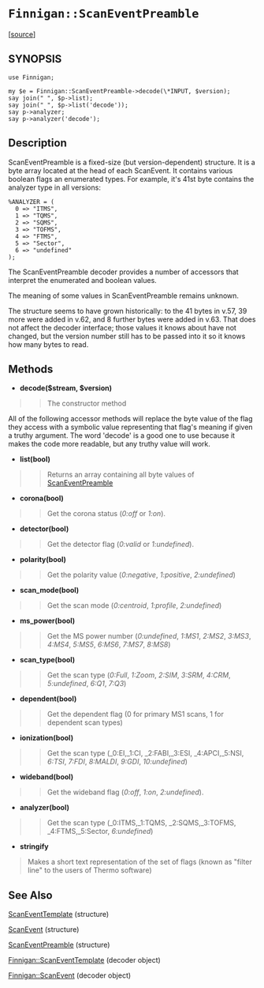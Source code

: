 # `Finnigan::ScanEventPreamble` #

[[source](http://code.google.com/p/unfinnigan/source/browse/perl/Finnigan/lib/Finnigan/ScanEventPreamble.pm)]

## SYNOPSIS ##

```
use Finnigan;

my $e = Finnigan::ScanEventPreamble->decode(\*INPUT, $version);
say join(" ", $p->list);
say join(" ", $p->list('decode'));
say p->analyzer;
say p->analyzer('decode');
```

## Description ##

ScanEventPreamble is a fixed-size (but version-dependent) structure. It
is a byte array located at the head of each ScanEvent. It contains
various boolean flags an enumerated types. For example, it's 41st byte
contains the analyzer type in all versions:

```
%ANALYZER = (
  0 => "ITMS",
  1 => "TQMS",
  2 => "SQMS",
  3 => "TOFMS",
  4 => "FTMS",
  5 => "Sector",
  6 => "undefined"
);
```

The ScanEventPreamble decoder provides a number of accessors that interpret the enumerated and boolean values.

The meaning of some values in ScanEventPreamble remains unknown.

The structure seems to have grown historically: to the 41 bytes in
v.57, 39 more were added in v.62, and 8 further bytes were added in
v.63. That does not affect the decoder interface; those values it
knows about have not changed, but the version number still has to be
passed into it so it knows how many bytes to read.


## Methods ##

  * **decode($stream, $version)**
> > The constructor method

All of the following accessor methods will replace the byte value of the flag they access with a symbolic value representing that flag's meaning if given a truthy argument. The word 'decode' is a good one to use because it makes the code more readable, but any truthy value will work.

  * **list(bool)**
> > Returns an array containing all byte values of [ScanEventPreamble](ScanEventPreamble.md)

  * **corona(bool)**
> > Get the corona status (_0:off_ or _1:on_).

  * **detector(bool)**
> > Get the detector flag (_0:valid_ or _1:undefined_).

  * **polarity(bool)**
> > Get the polarity value (_0:negative_, _1:positive_,  _2:undefined_)

  * **scan\_mode(bool)**
> > Get the scan mode (_0:centroid_, _1:profile_,  _2:undefined_)

  * **ms\_power(bool)**
> > Get the MS power number (_0:undefined_, _1:MS1_,  _2:MS2_, _3:MS3_, _4:MS4_, _5:MS5_, _6:MS6_, _7:MS7_, _8:MS8_)

  * **scan\_type(bool)**
> > Get the scan type (_0:Full_, _1:Zoom_,  _2:SIM_, _3:SRM_, _4:CRM_, _5:undefined_, _6:Q1_, _7:Q3_)

  * **dependent(bool)**
> > Get the dependent flag (0 for primary MS1 scans, 1 for dependent scan types)

  * **ionization(bool)**
> > Get the scan type (_0:EI,_1:CI,  _2:FABI,_3:ESI, _4:APCI,_5:NSI, _6:TSI_, _7:FDI_, _8:MALDI_, _9:GDI_, _10:undefined_)

  * **wideband(bool)**
> > Get the wideband flag (_0:off_, _1:on_, _2:undefined_).

  * **analyzer(bool)**
> > Get the scan type (_0:ITMS,_1:TQMS,  _2:SQMS,_3:TOFMS, _4:FTMS,_5:Sector, _6:undefined_)

  * **stringify**


> Makes a short text representation of the set of flags (known as "filter line" to the users of Thermo software)

## See Also ##

[ScanEventTemplate](ScanEventTemplate.md) (structure)

[ScanEvent](ScanEvent.md) (structure)

[ScanEventPreamble](ScanEventPreamble.md) (structure)

[Finnigan::ScanEventTemplate](FinniganScanEventTemplate.md) (decoder object)

[Finnigan::ScanEvent](FinniganScanEvent.md) (decoder object)